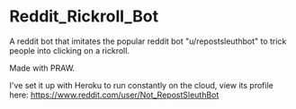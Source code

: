 # Reddit_Rickroll_Bot
A reddit bot that imitates the popular reddit bot "u/repostsleuthbot" to trick people into clicking on a rickroll.

Made with PRAW.

I've set it up with Heroku to run constantly on the cloud, view its profile here: https://www.reddit.com/user/Not_RepostSleuthBot
